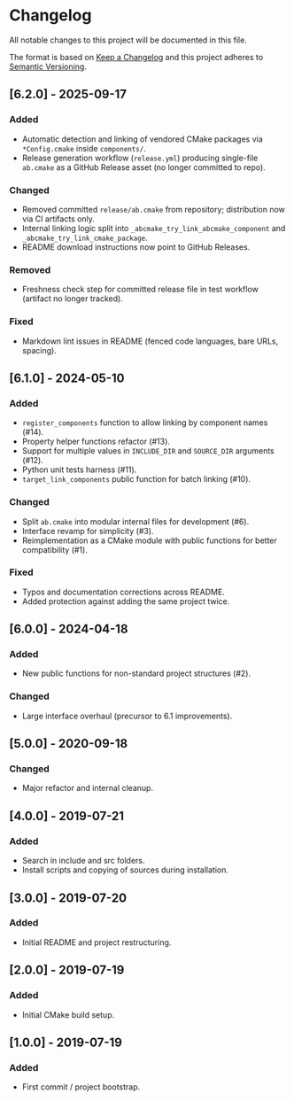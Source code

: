 # Changelog

All notable changes to this project will be documented in this file.

The format is based on [Keep a Changelog](https://keepachangelog.com/en/1.1.0/) and this project adheres to [Semantic Versioning](https://semver.org/spec/v2.0.0.html).

## [6.2.0] - 2025-09-17

### Added

- Automatic detection and linking of vendored CMake packages via `*Config.cmake` inside `components/`.
- Release generation workflow (`release.yml`) producing single-file `ab.cmake` as a GitHub Release asset (no longer committed to repo).

### Changed

- Removed committed `release/ab.cmake` from repository; distribution now via CI artifacts only.
- Internal linking logic split into `_abcmake_try_link_abcmake_component` and `_abcmake_try_link_cmake_package`.
- README download instructions now point to GitHub Releases.

### Removed

- Freshness check step for committed release file in test workflow (artifact no longer tracked).

### Fixed

- Markdown lint issues in README (fenced code languages, bare URLs, spacing).

## [6.1.0] - 2024-05-10

### Added

- `register_components` function to allow linking by component names (#14).
- Property helper functions refactor (#13).
- Support for multiple values in `INCLUDE_DIR` and `SOURCE_DIR` arguments (#12).
- Python unit tests harness (#11).
- `target_link_components` public function for batch linking (#10).

### Changed

- Split `ab.cmake` into modular internal files for development (#6).
- Interface revamp for simplicity (#3).
- Reimplementation as a CMake module with public functions for better compatibility (#1).

### Fixed

- Typos and documentation corrections across README.
- Added protection against adding the same project twice.

## [6.0.0] - 2024-04-18

### Added

- New public functions for non-standard project structures (#2).

### Changed

- Large interface overhaul (precursor to 6.1 improvements).

## [5.0.0] - 2020-09-18

### Changed

- Major refactor and internal cleanup.

## [4.0.0] - 2019-07-21

### Added

- Search in include and src folders.
- Install scripts and copying of sources during installation.

## [3.0.0] - 2019-07-20

### Added

- Initial README and project restructuring.

## [2.0.0] - 2019-07-19

### Added

- Initial CMake build setup.

## [1.0.0] - 2019-07-19

### Added

- First commit / project bootstrap.
